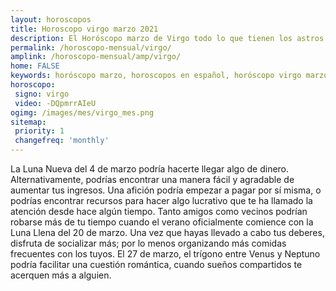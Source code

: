 ```yaml
---
layout: horoscopos
title: Horoscopo virgo marzo 2021
description: El Horóscopo marzo de Virgo todo lo que tienen los astros preparados para este mes, amor, trabajo, familia. Todo sobre astrologia, tarot, predicciones. Horoscopo gratis en español, predicciones y astrología.
permalink: /horoscopo-mensual/virgo/
amplink: /horoscopo-mensual/amp/virgo/
home: FALSE
keywords: horóscopo marzo, horoscopos en español, horóscopo virgo marzo , horóscopo esperanza gracia, horoscop, horóscopos gratis, horoscopo virgo, Tarot, Astrologia, Zodíaco, virgo, horoscopo gratis, horoscopo del mes 
horoscopo:
 signo: virgo
 video: -DQpmrrAIeU
ogimg: /images/mes/virgo_mes.png
sitemap:
 priority: 1
 changefreq: 'monthly'
---
```



La Luna Nueva del 4 de marzo podría hacerte llegar algo de dinero. Alternativamente, podrías encontrar una manera fácil y agradable de aumentar tus ingresos. Una afición podría empezar a pagar por sí misma, o podrías encontrar recursos para hacer algo lucrativo que te ha llamado la atención desde hace algún tiempo. Tanto amigos como vecinos podrían robarse más de tu tiempo cuando el verano oficialmente comience con la Luna Llena del 20 de marzo. Una vez que hayas llevado a cabo tus deberes, disfruta de socializar más; por lo menos organizando más comidas frecuentes con los tuyos. El 27 de marzo, el trígono entre Venus y Neptuno podría facilitar una cuestión romántica, cuando sueños compartidos te acerquen más a alguien.